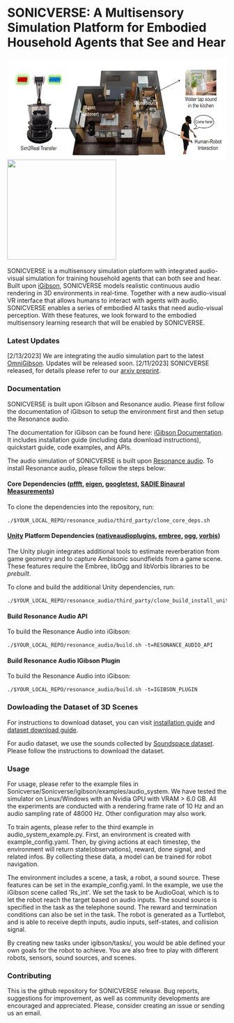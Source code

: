 #  SONICVERSE: A Multisensory Simulation Platform for Embodied Household Agents that See and Hear

<img src="./docs/images/sonicverse.png" width="550" height="230"> <img src="./docs/images/igibson.gif" width="250" height="230"> 

SONICVERSE is a multisensory simulation platform with integrated audio-visual simulation for training household agents that can both see and hear. Built upon [iGibson](https://github.com/StanfordVL/iGibson), SONICVERSE models realistic continuous audio rendering in 3D environments in real-time. Together with a new audio-visual VR interface that allows humans to interact with agents with audio, SONICVERSE enables a series of embodied AI tasks that need audio-visual perception. With these features, we look forward to the embodied multisensory learning research that will be enabled by SONICVERSE.

### Latest Updates
[2/13/2023] We are integrating the audio simulation part to the latest [OmniGibson](https://github.com/StanfordVL/OmniGibson). Updates will be released soon.
[2/11/2023] SONICVERSE released, for details please refer to our [arxiv preprint](https://sites.google.com/view/sonicverse?pli=1). 

<!-- ### Citation
If you use iGibson or its assets and models, consider citing the following publication:

```
@misc{li2021igibson,
      title={iGibson 2.0: Object-Centric Simulation for Robot Learning of Everyday Household Tasks}, 
      author={Chengshu Li and Fei Xia and Roberto Mart\'in-Mart\'in and Michael Lingelbach and Sanjana Srivastava and Bokui Shen and Kent Vainio and Cem Gokmen and Gokul Dharan and Tanish Jain and Andrey Kurenkov and Karen Liu and Hyowon Gweon and Jiajun Wu and Li Fei-Fei and Silvio Savarese},
      year={2021},
      eprint={2108.03272},
      archivePrefix={arXiv},
      primaryClass={cs.RO}
}
``` -->
### Documentation
SONICVERSE is built upon iGibson and Resonance audio. Please first follow the documentation of iGibson to setup the environment first and then setup the Resonance audio.

The documentation for iGibson can be found here: [iGibson Documentation](http://svl.stanford.edu/igibson/docs/). It includes installation guide (including data download instructions), quickstart guide, code examples, and APIs.

The audio simulation of SONICVERSE is built upon [Resonance audio](https://resonance-audio.github.io/resonance-audio/). To install Resonance audio, please follow the steps below:

#### Core Dependencies ([pffft](https://bitbucket.org/jpommier/pffft), [eigen](https://bitbucket.org/eigen/eigen), [googletest](https://github.com/google/googletest), [SADIE Binaural Measurements](https://www.york.ac.uk/sadie-project/database_old.html))

To clone the dependencies into the repository, run:

    ./$YOUR_LOCAL_REPO/resonance_audio/third_party/clone_core_deps.sh

#### [Unity](https://unity3d.com/) Platform Dependencies ([nativeaudioplugins](https://github.com/Unity-Technologies/NativeAudioPlugins), [embree](https://github.com/embree/embree), [ogg](https://github.com/xiph/ogg), [vorbis](https://github.com/xiph/vorbis))

The Unity plugin integrates additional tools to estimate reverberation from game
geometry and to capture Ambisonic soundfields from a game scene. These features
require the Embree, libOgg and libVorbis libraries to be *prebuilt*.

To clone and build the additional Unity dependencies, run:

    ./$YOUR_LOCAL_REPO/resonance_audio/third_party/clone_build_install_unity_deps.sh

#### Build Resonance Audio API
To build the Resonance Audio into iGibson:

    ./$YOUR_LOCAL_REPO/resonance_audio/build.sh -t=RESONANCE_AUDIO_API

#### Build Resonance Audio IGibson Plugin
To build the Resonance Audio into iGibson:

    ./$YOUR_LOCAL_REPO/resonance_audio/build.sh -t=IGIBSON_PLUGIN

### Dowloading the Dataset of 3D Scenes

For instructions to download dataset, you can visit [installation guide](http://svl.stanford.edu/igibson/docs/installation.html) and [dataset download guide](http://svl.stanford.edu/igibson/docs/dataset.html).

For audio dataset, we use the sounds collected by [Soundspace dataset](https://github.com/facebookresearch/sound-spaces/blob/main/soundspaces/README.md). Please follow the instructions to download the dataset.

### Usage

For usage, please refer to the example files in Sonicverse/Sonicverse/igibson/examples/audio_system. We have tested the simulator on Linux/Windows with an Nvidia GPU with VRAM > 6.0 GB. All the experiments are conducted with a rendering frame rate of 10 Hz and an audio sampling rate of 48000 Hz. Other configuration may also work.

To train agents, please refer to the third example in audio_system_example.py. First, an environment is created with example_config.yaml. Then, by giving actions at each timestep, the environment will return state(observations), reward, done signal, and related infos. By collecting these data, a model can be trained for robot navigation.

The environment includes a scene, a task, a robot, a sound source. These features can be set in the example_config.yaml. In the example, we use the iGibson scene called 'Rs_int'. We set the task to be AudioGoal, which is to let the robot reach the target based on audio inputs. The sound source is specified in the task as the telephone sound. The reward and termination conditions can also be set in the task. The robot is generated as a Turtlebot, and is able to receive depth inputs, audio inputs, self-states, and collision signal.

By creating new tasks under igibson/tasks/, you would be able defined your own goals for the robot to achieve. You are also free to play with different robots, sensors, sound sources, and scenes.

### Contributing
This is the github repository for SONICVERSE release. Bug reports, suggestions for improvement, as well as community developments are encouraged and appreciated. Please, consider creating an issue or sending us an email. 
